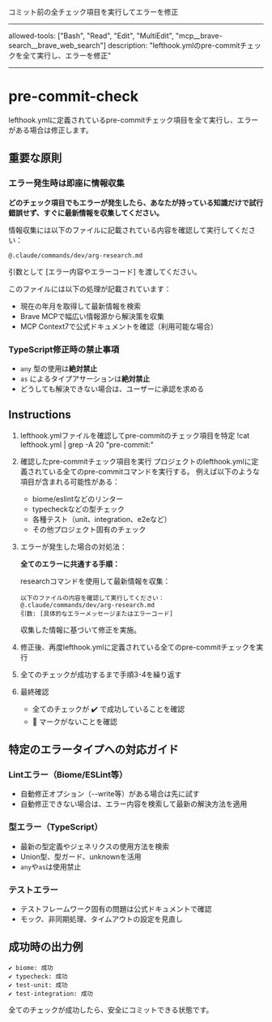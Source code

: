 コミット前の全チェック項目を実行してエラーを修正

---

allowed-tools: ["Bash", "Read", "Edit", "MultiEdit", "mcp__brave-search__brave_web_search"]
description: "lefthook.ymlのpre-commitチェックを全て実行し、エラーを修正"

---

# pre-commit-check

lefthook.ymlに定義されているpre-commitチェック項目を全て実行し、エラーがある場合は修正します。

## 重要な原則

### エラー発生時は即座に情報収集

**どのチェック項目でもエラーが発生したら、あなたが持っている知識だけで試行錯誤せず、すぐに最新情報を収集してください。**

情報収集には以下のファイルに記載されている内容を確認して実行してください：

```
@.claude/commands/dev/arg-research.md
```

引数として [エラー内容やエラーコード] を渡してください。

このファイルには以下の処理が記載されています：

- 現在の年月を取得して最新情報を検索
- Brave MCPで幅広い情報源から解決策を収集
- MCP Context7で公式ドキュメントを確認（利用可能な場合）

### TypeScript修正時の禁止事項

- `any` 型の使用は**絶対禁止**
- `as` によるタイプアサーションは**絶対禁止**
- どうしても解決できない場合は、ユーザーに承認を求める

## Instructions

1. lefthook.ymlファイルを確認してpre-commitのチェック項目を特定
   !cat lefthook.yml | grep -A 20 "pre-commit:"

2. 確認したpre-commitチェック項目を実行
   プロジェクトのlefthook.ymlに定義されている全てのpre-commitコマンドを実行する。
   例えば以下のような項目が含まれる可能性がある：
   - biome/eslintなどのリンター
   - typecheckなどの型チェック
   - 各種テスト（unit、integration、e2eなど）
   - その他プロジェクト固有のチェック

3. エラーが発生した場合の対処法：

   **全てのエラーに共通する手順：**

   researchコマンドを使用して最新情報を収集：

   ```
   以下のファイルの内容を確認して実行してください：
   @.claude/commands/dev/arg-research.md
   引数: [具体的なエラーメッセージまたはエラーコード]
   ```

   収集した情報に基づいて修正を実施。

4. 修正後、再度lefthook.ymlに定義されている全てのpre-commitチェックを実行

5. 全てのチェックが成功するまで手順3-4を繰り返す

6. 最終確認
   - 全てのチェックが ✔️ で成功していることを確認
   - 🥊 マークがないことを確認

## 特定のエラータイプへの対応ガイド

### Lintエラー（Biome/ESLint等）

- 自動修正オプション（--write等）がある場合は先に試す
- 自動修正できない場合は、エラー内容を検索して最新の解決方法を適用

### 型エラー（TypeScript）

- 最新の型定義やジェネリクスの使用方法を検索
- Union型、型ガード、unknownを活用
- `any`や`as`は使用禁止

### テストエラー

- テストフレームワーク固有の問題は公式ドキュメントで確認
- モック、非同期処理、タイムアウトの設定を見直し

## 成功時の出力例

```
✔️ biome: 成功
✔️ typecheck: 成功
✔️ test-unit: 成功
✔️ test-integration: 成功
```

全てのチェックが成功したら、安全にコミットできる状態です。
